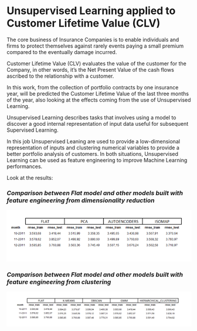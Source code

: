 # Unsupervised Learning applied to Customer Lifetime Value (CLV)

The core business of Insurance Companies is to enable individuals and firms to protect themselves against rarely events paying a small premium compared to the eventually damage incurred.

Customer Lifetime Value (CLV) evaluates the value of the customer for the Company, in other words, it’s the Net Present Value of the cash flows ascribed to the relationship with a customer. 

In this work, from the collection of portfolio contracts by one insurance year, will be predicted the Customer Lifetime Value of the last three months of the year, also looking at the effects coming from the use of Unsupervised Learning. 

Unsupervised Learning describes tasks that involves using a model to discover a good internal representation of input data useful for subsequent Supervised Learning. 

In this job Unsupervised Leaning are used to provide a low-dimensional representation of inputs and clustering numerical variables to provide a better portfolio analysis of customers. In both situations, Unsupervised Learning can be used as feature engineering to improve Machine Learning performances.

Look at the results:

### *Comparison between Flat model and other models built with feature engineering from dimensionality reduction*

![](images/results_with_dimensionality_reduction.png)


### *Comparison between Flat model and other models built with feature engineering from clustering*

![](images/results_with_clustering.png)

